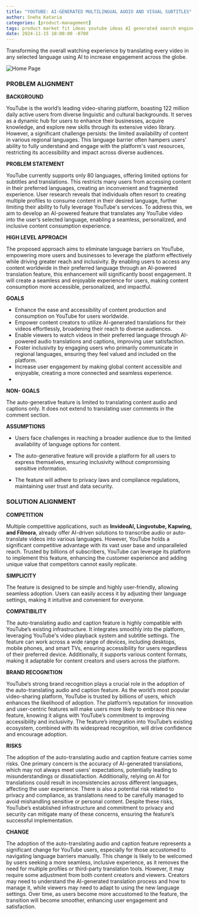 ```yaml
---
title: "YOUTUBE: AI-GENERATED MULTILINGUAL AUDIO AND VISUAL SUBTITLES"
author: Sneha Kataria
categories: [product-management]
tags: product market fit ideas youtube ideas AI generated search engine language
date: 2024-11-15 10:00:00 -0700
---
```


Transforming the overall watching experience by translating every video in any selected language using AI to increase
engagement across the globe.

![Home Page](/blog/assets/youtube_multilingual/home_page.png)

### PROBLEM ALIGNMENT

**BACKGROUND**

YouTube is the world’s leading video-sharing platform, boasting 122 million daily active users from diverse linguistic and cultural backgrounds. It serves as a dynamic hub for users to enhance their businesses, acquire knowledge, and explore new skills through its extensive video library. However, a significant challenge persists: the limited availability of content in various regional languages. This language barrier often hampers users’ ability to fully understand and engage with the platform's vast resources, restricting its accessibility and impact across diverse audiences.

**PROBLEM STATEMENT**

YouTube currently supports only 80 languages, offering limited options for subtitles and translations. This restricts many users from accessing content in their preferred languages, creating an inconvenient and fragmented experience. User research reveals that individuals often resort to creating multiple profiles to consume content in their desired language, further limiting their ability to fully leverage YouTube's services. To address this, we aim to develop an AI-powered feature that translates any YouTube video into the user’s selected language, enabling a seamless, personalized, and inclusive content consumption experience.

**HIGH LEVEL APPROACH**

The proposed approach aims to eliminate language barriers on YouTube, empowering more users and businesses to leverage the platform effectively while driving greater reach and inclusivity. By enabling users to access any content worldwide in their preferred language through an AI-powered translation feature, this enhancement will significantly boost engagement. It will create a seamless and enjoyable experience for users, making content consumption more accessible, personalized, and impactful.

**GOALS**

- Enhance the ease and accessibility of content production and consumption on YouTube for users worldwide.
- Empower content creators to utilize AI-generated translations for their videos effortlessly, broadening their reach to diverse audiences.
- Enable viewers to watch videos in their preferred language through AI-powered audio translations and captions, improving user satisfaction.
- Foster inclusivity by engaging users who primarily communicate in regional languages, ensuring they feel valued and included on the platform.
- Increase user engagement by making global content accessible and enjoyable, creating a more connected and seamless experience.
-

**NON- GOALS**

The auto-generative feature is limited to translating content audio and captions only. It does not extend to translating user comments in the comment section.

**ASSUMPTIONS**

- Users face challenges in reaching a broader audience due to the limited availability of language options for content.

- The auto-generative feature will provide a platform for all users to express themselves, ensuring inclusivity without compromising sensitive information.

- The feature will adhere to privacy laws and compliance regulations, maintaining user trust and data security.

### SOLUTION ALIGNMENT

**COMPETITION**

Multiple competitive applications, such as **InvideoAI, Lingvotube, Kapwing, and Filmora**, already offer AI-driven
solutions to transcribe audio or auto-translate videos into various languages. However, YouTube holds a significant 
competitive advantage with its vast user base and unparalleled reach. Trusted by billions of subscribers, YouTube can
leverage its platform to implement this feature, enhancing the customer experience and adding unique value that
competitors cannot easily replicate.

**SIMPLICITY**

The feature is designed to be simple and highly user-friendly, allowing seamless adoption. Users can easily access it
by adjusting their language settings, making it intuitive and convenient for everyone.

**COMPATIBILITY**

The auto-translating audio and caption feature is highly compatible with YouTube’s existing infrastructure. It
integrates smoothly into the platform, leveraging YouTube's video playback system and subtitle settings. The feature
can work across a wide range of devices, including desktops, mobile phones, and smart TVs, ensuring accessibility for
users regardless of their preferred device. Additionally, it supports various content formats, making it adaptable for
content creators and users across the platform.

**BRAND RECOGNITION**

YouTube’s strong brand recognition plays a crucial role in the adoption of the auto-translating audio and caption
feature. As the world’s most popular video-sharing platform, YouTube is trusted by billions of users, which enhances
the likelihood of adoption. The platform’s reputation for innovation and user-centric features will make users more
likely to embrace this new feature, knowing it aligns with YouTube’s commitment to improving accessibility and
inclusivity. The feature’s integration into YouTube’s existing ecosystem, combined with its widespread recognition,
will drive confidence and encourage adoption.

**RISKS**

The adoption of the auto-translating audio and caption feature carries some risks. One primary concern is the accuracy
of AI-generated translations, which may not always meet users' expectations, potentially leading to misunderstandings
or dissatisfaction. Additionally, relying on AI for translations could result in inconsistencies across different
languages, affecting the user experience. There is also a potential risk related to privacy and compliance, as
translations need to be carefully managed to avoid mishandling sensitive or personal content. Despite these risks,
YouTube’s established infrastructure and commitment to privacy and security can mitigate many of these concerns,
ensuring the feature’s successful implementation.

**CHANGE**

The adoption of the auto-translating audio and caption feature represents a significant change for YouTube users,
especially for those accustomed to navigating language barriers manually. This change is likely to be welcomed by
users seeking a more seamless, inclusive experience, as it removes the need for multiple profiles or third-party
translation tools. However, it may require some adjustment from both content creators and viewers. Creators may need to
understand the AI-generated translation process and how to manage it, while viewers may need to adapt to using the new
language settings. Over time, as users become more accustomed to the feature, the transition will become smoother,
enhancing user engagement and satisfaction.